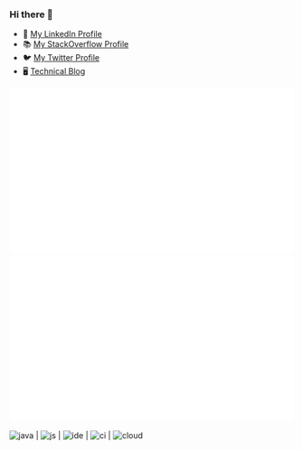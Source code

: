 ### Hi there 👋

- 💼 [My LinkedIn Profile](https://www.linkedin.com/in/dimitriosliapis/)
- 📚 [My StackOverflow Profile](https://stackoverflow.com/users/185723/dimitrisli)
- 🐦 [My Twitter Profile](https://twitter.com/DimiLiapis)
- 🖥 [Technical Blog](https://dimitrisli.wordpress.com/)

![The languages I use](https://raw.githubusercontent.com/dimitrisli/github-stats/master/generated/languages.svg)
![My contribution history](https://raw.githubusercontent.com/dimitrisli/github-stats/master/generated/overview.svg)

![java](https://skillicons.dev/icons?theme=light&i=java,spring,hibernate,maven,scala) | ![js](https://skillicons.dev/icons?theme=light&i=html,css,js,ts,tailwind,react,nextjs) | ![ide](https://skillicons.dev/icons?theme=light&i=idea,vim,neovim) | ![ci](https://skillicons.dev/icons?theme=light&i=git,bash,github,gitlab) | ![cloud](https://skillicons.dev/icons?theme=light&i=aws,azure)
